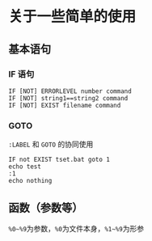 # 关于一些简单的使用

## 基本语句

### IF 语句
```shell
IF [NOT] ERRORLEVEL number command
IF [NOT] string1==string2 command
IF [NOT] EXIST filename command
```

### GOTO

`:LABEL` 和 `GOTO` 的协同使用

```shell
IF not EXIST tset.bat goto 1
echo test
:1
echo nothing
```

## 函数（参数等）
`%0~%9`为参数，`%0`为文件本身，`%1~%9`为形参 
